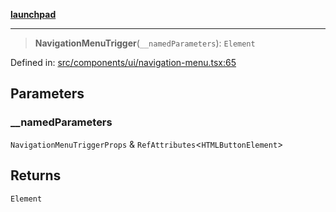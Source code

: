 [**launchpad**](index.md)

***

> **NavigationMenuTrigger**(`__namedParameters`): `Element`

Defined in: [src/components/ui/navigation-menu.tsx:65](https://github.com/victorbratov/launchpad/blob/2fb5c03d3b8a4ead86d4ea12df9db7edc90ac88e/src/components/ui/navigation-menu.tsx#L65)

## Parameters

### \_\_namedParameters

`NavigationMenuTriggerProps` & `RefAttributes`\<`HTMLButtonElement`\>

## Returns

`Element`
